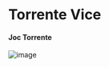 # Torrente Vice
#### Joc Torrente

![image](https://github.com/user-attachments/assets/d805a53e-4b6b-411f-ac53-519fdae5fd1a)
